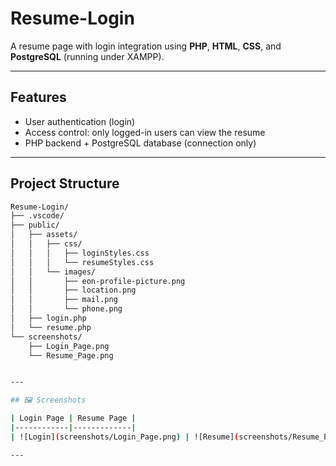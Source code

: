 # Resume-Login

A resume page with login integration using **PHP**, **HTML**, **CSS**, and **PostgreSQL** (running under XAMPP).  

---

##  Features

- User authentication (login)  
- Access control: only logged-in users can view the resume  
- PHP backend + PostgreSQL database (connection only)  

---

## Project Structure

```bash
Resume-Login/
├── .vscode/
├── public/
│   ├── assets/
│   │   ├── css/
│   │   │   ├── loginStyles.css
│   │   │   └── resumeStyles.css
│   │   └── images/
│   │       ├── eon-profile-picture.png
│   │       ├── location.png
│   │       ├── mail.png
│   │       └── phone.png
│   ├── login.php
│   └── resume.php
└── screenshots/
    ├── Login_Page.png
    └── Resume_Page.png


---

## 🖼️ Screenshots

| Login Page | Resume Page |
|------------|-------------|
| ![Login](screenshots/Login_Page.png) | ![Resume](screenshots/Resume_Page.png) |

---
